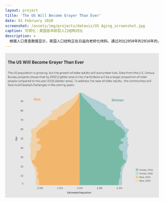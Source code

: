 ```yaml
---
layout: project
title: 'The US Will Become Grayer Than Ever'
date: 01 February 2020
screenshot: /assets/img/projects/dataviz/US Aging_screenshot.jpg
caption: 可视化：美国各年龄层人口结构对比
description: >
  根据人口普查数据显示，美国人口结构正在日益向老龄化倾斜。通过对比2050年的2016年的人口估计数据，年长人口的增长比例将大幅超过年轻人口的增长比例。
---
```

<img src="/assets/img/projects/dataviz/US Aging.png" alt="" />
